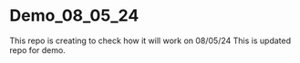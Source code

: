 # Demo_08_05_24
 This repo is creating to check how it will work on 08/05/24
This is updated repo for demo.
